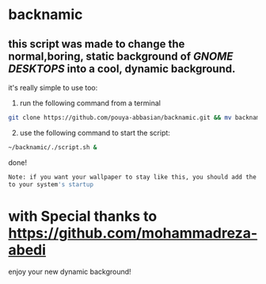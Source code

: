 # backnamic

## this script was made to change the normal,boring, static background of _GNOME DESKTOPS_ into a cool, dynamic background. 
it's really simple to use too:
1) run the following command from a terminal
```bash
git clone https://github.com/pouya-abbasian/backnamic.git && mv backnamic ~/backnamic ; cd ~/backnamic ; chmod +x script.sh
```
2) use the following command to start the script:
```bash
~/backnamic/./script.sh &
```
done!
```bash
Note: if you want your wallpaper to stay like this, you should add the script
to your system's startup
```
# with Special thanks to https://github.com/mohammadreza-abedi 

enjoy your new dynamic background!
